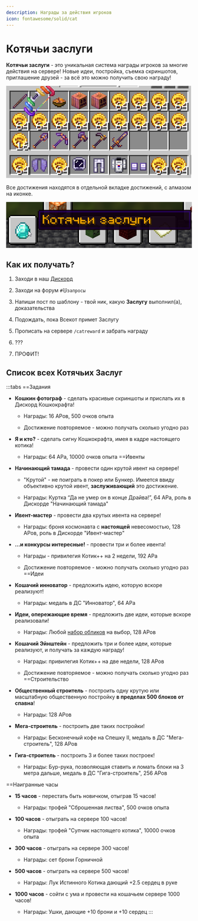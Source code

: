 ```yaml
---
description: Награды за действия игроков
icon: fontawesome/solid/cat
---
```


# Котячьи заслуги

<span class="gold bold" id="my-text">**Котячьи заслуги**</span> - это уникальная система награды игроков за многие действия на сервере! Новые идеи, постройка, съемка скриншотов, приглашение друзей - за всё это можно получить свою награду!

![Все награды Котячьих Заслуг](/assets/gameplay/rewards/image.png)

Все достижения находятся в отдельной вкладке достижений, с алмазом на иконке.

![Иконка Котячьих заслуг](/assets/gameplay/rewards/catpass_icon.png)

## **Как их получать?**

1. Заходи в наш [Дискорд](https://discord.gg/catcraftmc)

2. Заходи на форум `#😽запросы`

3. Напиши пост по шаблону - твой ник, какую **Заслугу** выполнил(а), доказательства

4. Подождать, пока Всекот примет Заслугу

5. Прописать на сервере `/catreward` и забрать награду

6. ???

7. ПРОФИТ!

## Список всех Котячьих Заслуг

:::tabs
==Задания
- **Кошкин фотограф** - сделать красивые скриншоты и прислать их в Дискорд Кошкокрафта!

  - Награды: 16 АРов, 500 очков опыта

  - Достижение повторяемое - можно получать сколько угодно раз

- **Я и кто?** - сделать сигну Кошкокрафта, имея в кадре настоящего котика!

  - Награды: 64 АРа, 10000 очков опыта
==Ивенты
- **Начинающий тамада** - провести один крутой ивент на сервере!

    - "Крутой" - не поиграть в покер или Бункер. Имеется ввиду объективно крутой ивент, **заслуживающий** это достижение.

    - Награды: Куртка “Да не умер он в конце Драйва!”, 64 АРа, роль в Дискорде "Начинающий тамада"

- **Ивент-мастер** - провести два крутых ивента на сервере!

    - Награды: броня космонавта с **настоящей** невесомостью, 128 АРов, роль в Дискорде "Ивент-мастер"

- **...и конкурсы интересные!** - провести три и более ивента!

    - Награды - привилегия <span class="neon">Котик++</span> на 2 недели, 192 АРа

    - Достижение повторяемое - можно получать сколько угодно раз
==Идеи
- **Кошачий инноватор** - предложить идею, которую вскоре реализуют!

    - Награды: медаль в ДС "Инноватор", 64 АРа

- **Идеи, опережающие время** - предложить две идеи, которые вскоре реализовали!

    - Награды: Любой [набор обликов](../../info/donate.md) на выбор, 128 АРов

- **Кошачий Эйнштейн** - предложить три и более идеи, которые реализуют, и получать за каждую награду!

    - Награды: привилегия <span class="neon">Котик++</span> на две недели, 128 АРов

    - Достижение повторяемое - можно получать сколько угодно раз
==Строительство
- **Общественный строитель** - построить одну крутую или масштабную общественную постройку **в пределах 500 блоков от спавна**!

    - Награды: 128 АРов

- **Мега-строитель** - построить две таких постройки!

    - Награды: Бесконечный кофе на Спешку II, медаль в ДС "Мега-строитель", 128 АРов

- **Гига-строитель** - построить 3 и более таких построек!

    - Награды: Бур-рука, позволяющая ставить и ломать блоки на 3 метра дальше, медаль в ДС "Гига-строитель", 256 АРов

==Наигранные часы
- **15 часов** - перестать быть новичком, отыграв 15 часов!

    - Награды: трофей "Сброшенная листва", 500 очков опыта

- **100 часов** - отыграть на сервере 100 часов!

    - Награды: трофей "Супчик настоящего котика", 10000 очков опыта

- **300 часов** - отыграть на сервере 300 часов!

    - Награды: сет брони Горничной

- **500 часов** - отыграть на сервере 500 часов!

    - Награды: Лук Истинного Котика дающий +2.5 сердец в руке

- **1000 часов** - сойти с ума и провести на кошачьем сервере 1000 часов!

    - Награды: Ушки, дающие +10 брони и +10 сердец
:::